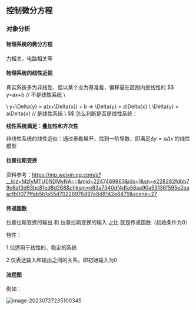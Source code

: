 ## 控制微分方程

### 对象分析

#### 物理系统的微分方程

力相关，电路相关等



#### 物理系统的线性近视

真实系统多为非线性，但以某个点为基准看，偏移量在区段内是线性的
$$
y=ax+b  // 不是线性系统  \\

\\
y+\Delta{y} = a(x+\Delta{x}) + b  =>  \Delta{y} = a\Delta{x}  \\
\Delta{y} = a\Delta{x} // 是线性系统  \\
$$
怎么判断是否是线性系统：

**线性系统满足：叠加性和齐次性**





非线性系统的线性近似：通过泰勒展开，找到一阶导数，即满足$\Delta{y} = a\Delta{x}$ 的线性模型





#### 拉普拉斯变换



资料参考：https://mp.weixin.qq.com/s?__biz=MzIyMTU0NDMyNA==&mid=2247489963&idx=1&sn=e228282fdbb79c6a13d93bc81ed8d268&chksm=e83a7340df4dfa56aa90a53136f595e2eaacfb0077ffab5b1a55d70226976497e8d8142e8479&scene=27





#### 传递函数

拉普拉斯变换的输出  和  拉普拉斯变换的输入  之比  就是传递函数（初始条件为0）



特性：

1.仅适用于线性的、稳定的系统

2.仅表达输入和输出之间的关系，即初始输入为0





#### 流程图

例如：

![image-20230727235100345](D:\DayDayUp\favor\robot\控制理论\控制理论.assets\image-20230727235100345.png)